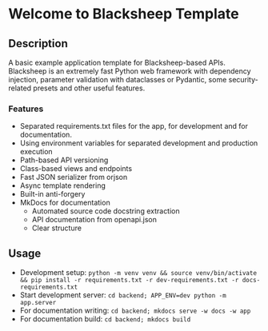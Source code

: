# Welcome to Blacksheep Template


## Description

A basic example application template for Blacksheep-based APIs.
Blacksheep is an extremely fast Python web framework with dependency injection,
parameter validation with dataclasses or Pydantic, some security-related presets and other useful features.

### Features

- Separated requirements.txt files for the app, for development and for documentation.
- Using environment variables for separated development and production execution
- Path-based API versioning
- Class-based views and endpoints
- Fast JSON serializer from orjson
- Async template rendering
- Built-in anti-forgery
- MkDocs for documentation
    - Automated source code docstring extraction
    - API documentation from openapi.json
    - Clear structure

## Usage

- Development setup: ```python -m venv venv && source venv/bin/activate && pip install -r requirements.txt -r dev-requirements.txt -r docs-requirements.txt```
- Start development server: ```cd backend; APP_ENV=dev python -m app.server```
- For documentation writing: ```cd backend; mkdocs serve -w docs -w app```
- For documentation build: ```cd backend; mkdocs build```
